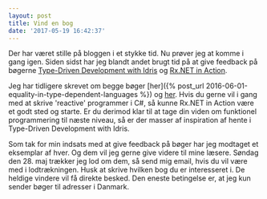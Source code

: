 ```yaml
---
layout: post
title: Vind en bog
date: '2017-05-19 16:42:37'
---
```


Der har været stille på bloggen i et stykke tid. Nu prøver jeg at komme i gang igen. Siden sidst har jeg blandt andet brugt tid på at give feedback på bøgerne [Type-Driven Development with Idris](https://www.manning.com/books/type-driven-development-with-idris) og [Rx.NET in Action](https://www.manning.com/books/rx-dot-net-in-action).

Jeg har tidligere skrevet om begge bøger [her]({% post_url 2016-06-01-equality-in-type-dependent-languages %}) og [her](2015-08-29-reactive-extensions-in-action). Hvis du gerne vil i gang med at skrive 'reactive' programmer i C#, så kunne Rx.NET in Action være et godt sted og starte. Er du derimod klar til at tage din viden om funktionel programmering til næste niveau, så er der masser af inspiration af hente i Type-Driven Development with Idris.

Som tak for min indsats med at give feedback på bøger har jeg modtaget et eksemplar af hver. Og dem vil jeg gerne give videre til mine læsere. Søndag den 28. maj trækker jeg lod om dem, så send mig email, hvis du vil være med i lodtrækningen. Husk at skrive hvilken bog du er interesseret i. De heldige vindere vil få direkte besked. Den eneste betingelse er, at jeg kun sender bøger til adresser i Danmark.